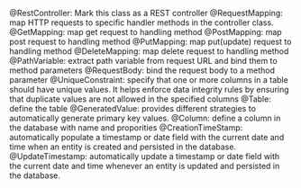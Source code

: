 @RestController: Mark this class as a REST controller
@RequestMapping: map HTTP requests to specific handler methods in the controller class.
@GetMapping: map get request to handling method
@PostMapping: map post request to handling method
@PutMapping: map put(update) request to handling method
@DeleteMapping: map delete request to handling method
@PathVariable: extract path variable from request URL and bind them to method parameters
@RequestBody: bind the request body to a method parameter
@UniqueConstraint: specify that one or more columns in a table should have unique values. It helps enforce data integrity rules by ensuring that duplicate values are not allowed in the specified columns
@Table: define the table
@GeneratedValue: provides different strategies to automatically generate primary key values.
@Column: define a column in the database with name and proporities
@CreationTimeStamp: automatically populate a timestamp or date field with the current date and time when an entity is created and persisted in the database.
@UpdateTimestamp: automatically update a timestamp or date field with the current date and time whenever an entity is updated and persisted in the database.